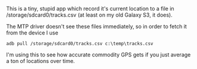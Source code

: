 This is a tiny, stupid app which record it's current location to a file in /storage/sdcard0/tracks.csv (at least on my old Galaxy S3, it does).

The MTP driver doesn't see these files immediately, so in order to fetch it from the device I use

    adb pull /storage/sdcard0/tracks.csv c:\temp\tracks.csv
    
I'm using this to see how accurate commodity GPS gets if you just average a ton of locations over time.
